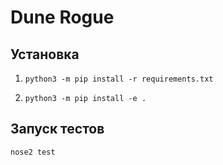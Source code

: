 # Dune Rogue
## Установка
1. `python3 -m pip install -r requirements.txt`

2. `python3 -m pip install -e .`
## Запуск тестов
`nose2 test`
